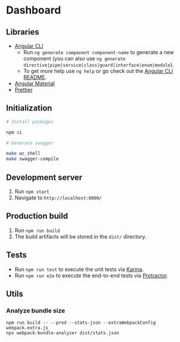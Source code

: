 # Dashboard

## Libraries

-   [Angular CLI](https://github.com/angular/angular-cli)
    -   Run `ng generate component component-name` to generate a new component (you can also use `ng generate directive|pipe|service|class|guard|interface|enum|module`).
    -   To get more help use `ng help` or go check out the [Angular CLI README](https://github.com/angular/angular-cli/blob/master/README.md).
-   [Angular Material](https://material.angular.io/)
-   [Prettier](https://prettier.io/)

## Initialization

```sh
# Install packages

npm ci

# Generate swagger

make wc_shell
make swagger-compile
```

## Development server

1. Run `npm start`
1. Navigate to `http://localhost:8000/`

## Production build

1. Run `npm run build`
1. The build artifacts will be stored in the `dist/` directory.

## Tests

-   Run `npm run test` to execute the unit tests via [Karma](https://karma-runner.github.io).
-   Run `npm run e2e` to execute the end-to-end tests via [Protractor](http://www.protractortest.org/).

## Utils

### Analyze bundle size

    npm run build -- --prod --stats-json --extraWebpackConfig webpack.extra.js
    npx webpack-bundle-analyzer dist/stats.json
